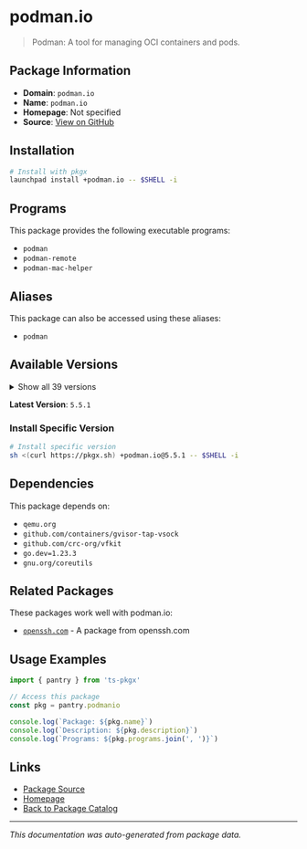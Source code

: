 # podman.io

> Podman: A tool for managing OCI containers and pods.

## Package Information

- **Domain**: `podman.io`
- **Name**: `podman.io`
- **Homepage**: Not specified
- **Source**: [View on GitHub](https://github.com/pkgxdev/pantry/tree/main/projects/podman.io/package.yml)

## Installation

```bash
# Install with pkgx
launchpad install +podman.io -- $SHELL -i
```

## Programs

This package provides the following executable programs:

- `podman`
- `podman-remote`
- `podman-mac-helper`

## Aliases

This package can also be accessed using these aliases:

- `podman`

## Available Versions

<details>
<summary>Show all 39 versions</summary>

- `5.5.1`, `5.5.0`, `5.4.2`, `5.4.1`, `5.4.0`
- `5.3.2`, `5.3.1`, `5.3.0`, `5.2.5`, `5.2.4`
- `5.2.3`, `5.2.2`, `5.2.1`, `5.2.0`, `5.1.2`
- `5.1.1`, `5.1.0`, `5.0.3`, `5.0.2`, `5.0.1`
- `5.0.0`, `4.9.5`, `4.9.4`, `4.9.3`, `4.9.2`
- `4.9.1`, `4.9.0`, `4.8.3`, `4.8.2`, `4.8.1`
- `4.8.0`, `4.7.2`, `4.7.1`, `4.7.0`, `4.6.2`
- `4.6.1`, `4.6.0`, `4.5.1`, `4.5.0`

</details>

**Latest Version**: `5.5.1`

### Install Specific Version

```bash
# Install specific version
sh <(curl https://pkgx.sh) +podman.io@5.5.1 -- $SHELL -i
```

## Dependencies

This package depends on:

- `qemu.org`
- `github.com/containers/gvisor-tap-vsock`
- `github.com/crc-org/vfkit`
- `go.dev=1.23.3`
- `gnu.org/coreutils`

## Related Packages

These packages work well with podman.io:

- [`openssh.com`](opensshcom.md) - A package from openssh.com

## Usage Examples

```typescript
import { pantry } from 'ts-pkgx'

// Access this package
const pkg = pantry.podmanio

console.log(`Package: ${pkg.name}`)
console.log(`Description: ${pkg.description}`)
console.log(`Programs: ${pkg.programs.join(', ')}`)
```

## Links

- [Package Source](https://github.com/pkgxdev/pantry/tree/main/projects/podman.io/package.yml)
- [Homepage](#)
- [Back to Package Catalog](../package-catalog.md)

---

*This documentation was auto-generated from package data.*
